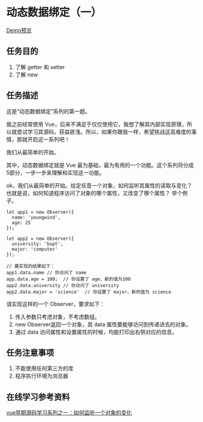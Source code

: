 # 动态数据绑定（一）

[Demo预览](http://pwcong.me/IFE2017-EXAMS/src/Front-End/dynamic-bind-data-1/)

## 任务目的

1. 了解 getter 和 setter
2. 了解 new

## 任务描述

这是“动态数据绑定”系列的第一题。

我之前经常使用 Vue，后来不满足于仅仅使用它，我想了解其内部实现原理，所以就尝试学习其源码，获益匪浅。所以，如果你跟我一样，希望挑战这高难度的事情，那就开启这一系列吧！

我们从最简单的开始。

其中，动态数据绑定就是 Vue 最为基础，最为有用的一个功能。这个系列将分成5部分，一步一步来理解和实现这一功能。

ok，我们从最简单的开始。给定任意一个对象，如何监听其属性的读取与变化？也就是说，如何知道程序访问了对象的哪个属性，又改变了哪个属性？ 举个例子。

```
let app1 = new Observer({
  name: 'youngwind',
  age: 25
});

let app2 = new Observer({
  university: 'bupt',
  major: 'computer'
});

// 要实现的结果如下：
app1.data.name // 你访问了 name
app.data.age = 100;  // 你设置了 age，新的值为100
app2.data.university // 你访问了 university
app2.data.major = 'science'  // 你设置了 major，新的值为 science
```

请实现这样的一个 Observer，要求如下：

1. 传入参数只考虑对象，不考虑数组。
2. new Observer返回一个对象，其 data 属性要能够访问到传递进去的对象。
3. 通过 data 访问属性和设置属性的时候，均能打印出右侧对应的信息。

## 任务注意事项

1. 不能使用任何第三方的库
2. 程序执行环境为浏览器

## 在线学习参考资料

[vue早期源码学习系列之一：如何监听一个对象的变化](https://github.com/youngwind/blog/issues/84)